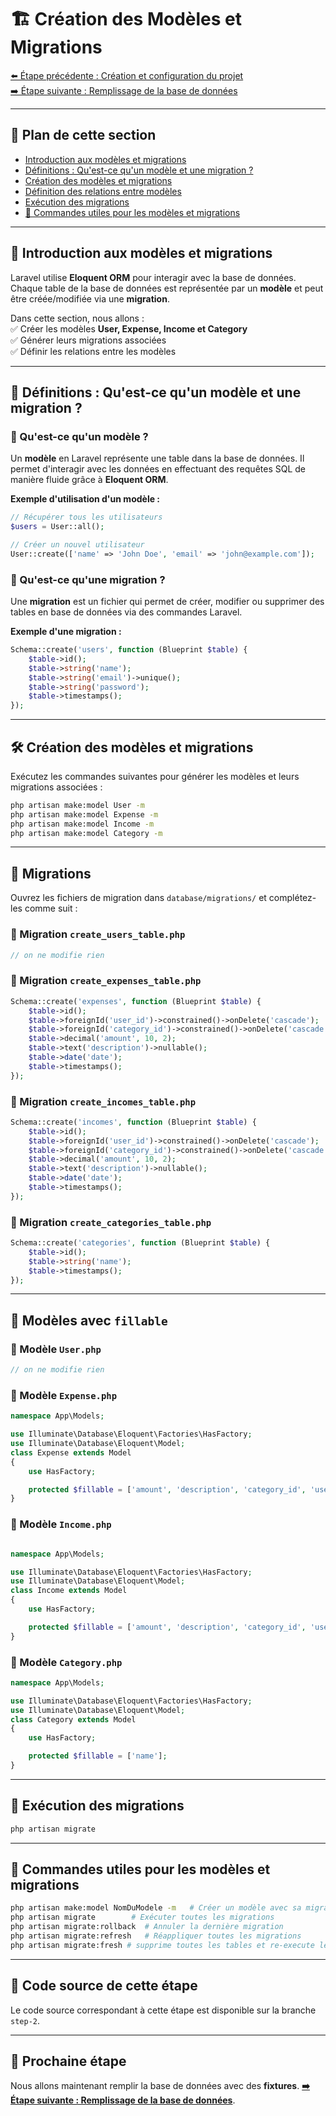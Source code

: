 # 🏗️ Création des Modèles et Migrations

[⬅️ Étape précédente : Création et configuration du projet](02-creation-configuration.md)  
[➡️ Étape suivante : Remplissage de la base de données](04-fixtures.md)  

---

## 📌 Plan de cette section
- [Introduction aux modèles et migrations](#introduction-aux-modèles-et-migrations)
- [Définitions : Qu'est-ce qu'un modèle et une migration ?](#définitions--quest-ce-quun-modèle-et-une-migration)
- [Création des modèles et migrations](#création-des-modèles-et-migrations)
- [Définition des relations entre modèles](#définition-des-relations-entre-modèles)
- [Exécution des migrations](#exécution-des-migrations)
- [📜 Commandes utiles pour les modèles et migrations](#-commandes-utiles-pour-les-modèles-et-migrations)

---

## 📝 Introduction aux modèles et migrations  

Laravel utilise **Eloquent ORM** pour interagir avec la base de données. Chaque table de la base de données est représentée par un **modèle** et peut être créée/modifiée via une **migration**.  

Dans cette section, nous allons :  
✅ Créer les modèles **User, Expense, Income et Category**  
✅ Générer leurs migrations associées  
✅ Définir les relations entre les modèles  

---

## 📖 Définitions : Qu'est-ce qu'un modèle et une migration ?

### 📌 Qu'est-ce qu'un modèle ?
Un **modèle** en Laravel représente une table dans la base de données. Il permet d'interagir avec les données en effectuant des requêtes SQL de manière fluide grâce à **Eloquent ORM**.

**Exemple d'utilisation d'un modèle :**
```php
// Récupérer tous les utilisateurs
$users = User::all();

// Créer un nouvel utilisateur
User::create(['name' => 'John Doe', 'email' => 'john@example.com']);
```

### 📌 Qu'est-ce qu'une migration ?
Une **migration** est un fichier qui permet de créer, modifier ou supprimer des tables en base de données via des commandes Laravel.

**Exemple d'une migration :**
```php
Schema::create('users', function (Blueprint $table) {
    $table->id();
    $table->string('name');
    $table->string('email')->unique();
    $table->string('password');
    $table->timestamps();
});
```

---

## 🛠️ Création des modèles et migrations  

Exécutez les commandes suivantes pour générer les modèles et leurs migrations associées :  

```sh
php artisan make:model User -m
php artisan make:model Expense -m
php artisan make:model Income -m
php artisan make:model Category -m
```

---

## 📂 Migrations

Ouvrez les fichiers de migration dans `database/migrations/` et complétez-les comme suit :

### 🔹 Migration `create_users_table.php`
```php
// on ne modifie rien
```

### 🔹 Migration `create_expenses_table.php`
```php
Schema::create('expenses', function (Blueprint $table) {
    $table->id();
    $table->foreignId('user_id')->constrained()->onDelete('cascade');
    $table->foreignId('category_id')->constrained()->onDelete('cascade');
    $table->decimal('amount', 10, 2);
    $table->text('description')->nullable();
    $table->date('date');
    $table->timestamps();
});
```

### 🔹 Migration `create_incomes_table.php`
```php
Schema::create('incomes', function (Blueprint $table) {
    $table->id();
    $table->foreignId('user_id')->constrained()->onDelete('cascade');
    $table->foreignId('category_id')->constrained()->onDelete('cascade');
    $table->decimal('amount', 10, 2);
    $table->text('description')->nullable();
    $table->date('date');
    $table->timestamps();
});
```

### 🔹 Migration `create_categories_table.php`
```php
Schema::create('categories', function (Blueprint $table) {
    $table->id();
    $table->string('name');
    $table->timestamps();
});
```

---

## 🔗 Modèles avec `fillable`

### 🔹 Modèle `User.php`
```php
// on ne modifie rien
```

### 🔹 Modèle `Expense.php`
```php
namespace App\Models;

use Illuminate\Database\Eloquent\Factories\HasFactory;
use Illuminate\Database\Eloquent\Model;
class Expense extends Model
{
    use HasFactory;

    protected $fillable = ['amount', 'description', 'category_id', 'user_id', 'date'];
}
```

### 🔹 Modèle `Income.php`
```php

namespace App\Models;

use Illuminate\Database\Eloquent\Factories\HasFactory;
use Illuminate\Database\Eloquent\Model;
class Income extends Model
{
    use HasFactory;

    protected $fillable = ['amount', 'description', 'category_id', 'user_id', 'date'];
}
```

### 🔹 Modèle `Category.php`
```php
namespace App\Models;

use Illuminate\Database\Eloquent\Factories\HasFactory;
use Illuminate\Database\Eloquent\Model;
class Category extends Model
{
    use HasFactory;

    protected $fillable = ['name'];
}
```

---

## 🚀 Exécution des migrations  

```sh
php artisan migrate
```

---

## 📜 Commandes utiles pour les modèles et migrations  

```sh
php artisan make:model NomDuModele -m   # Créer un modèle avec sa migration
php artisan migrate        # Exécuter toutes les migrations
php artisan migrate:rollback  # Annuler la dernière migration
php artisan migrate:refresh   # Réappliquer toutes les migrations
php artisan migrate:fresh # supprime toutes les tables et re-execute les migrations
```

---

## 📌 Code source de cette étape  

Le code source correspondant à cette étape est disponible sur la branche `step-2`.

---

## 📌 Prochaine étape  

Nous allons maintenant remplir la base de données avec des **fixtures**. **[➡️ Étape suivante : Remplissage de la base de données](04-fixtures.md)**.
